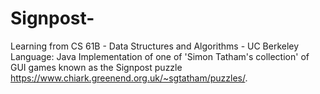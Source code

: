 # Signpost-
Learning from CS 61B - Data Structures and Algorithms - UC Berkeley Language: Java  Implementation of one of 'Simon Tatham's collection' of GUI games known as the Signpost puzzle https://www.chiark.greenend.org.uk/~sgtatham/puzzles/.
